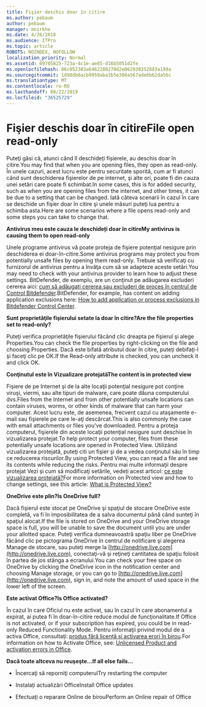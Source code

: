 ```yaml
---
title: Fişier deschis doar în citire
ms.author: pebaum
author: pebaum
manager: mnirkhe
ms.date: 4/26/2018
ms.audience: ITPro
ms.topic: article
ROBOTS: NOINDEX, NOFOLLOW
localization_priority: Normal
ms.assetid: 69705825-723a-4c1e-ae85-d16b5051d2fe
ms.openlocfilehash: 06c052383a6462288270d2e062930352883a199a
ms.sourcegitcommit: 1d98db8acb9959aba3b5e308a567ade6b62da56c
ms.translationtype: MT
ms.contentlocale: ro-RO
ms.lasthandoff: 08/22/2019
ms.locfileid: "36525729"
---
```

# <a name="file-open-read-only"></a><span data-ttu-id="dc0df-102">Fişier deschis doar în citire</span><span class="sxs-lookup"><span data-stu-id="dc0df-102">File open read-only</span></span>

<span data-ttu-id="dc0df-103">Puteţi găsi că, atunci când îl deschideți fișierele, au deschis doar în citire.</span><span class="sxs-lookup"><span data-stu-id="dc0df-103">You may find that when you are opening files, they open as read-only.</span></span> <span data-ttu-id="dc0df-104">În unele cazuri, acest lucru este pentru securitate sporită, cum ar fi atunci când sunt deschiderea fişierelor de pe internet, şi alte ori, poate fi din cauza unei setări care poate fi schimbat.</span><span class="sxs-lookup"><span data-stu-id="dc0df-104">In some cases, this is for added security, such as when you are opening files from the internet, and other times, it can be due to a setting that can be changed.</span></span> <span data-ttu-id="dc0df-105">Iată câteva scenarii în cazul în care se deschide un fişier doar în citire şi unele măsuri puteţi lua pentru a schimba asta.</span><span class="sxs-lookup"><span data-stu-id="dc0df-105">Here are some scenarios where a file opens read-only and some steps you can take to change that.</span></span>
  
 <span data-ttu-id="dc0df-106">**Antivirus meu este cauza le deschideți doar în citire**</span><span class="sxs-lookup"><span data-stu-id="dc0df-106">**My antivirus is causing them to open read-only**</span></span>
  
<span data-ttu-id="dc0df-107">Unele programe antivirus vă poate proteja de fişiere potenţial nesigure prin deschiderea ei doar-în-citire.</span><span class="sxs-lookup"><span data-stu-id="dc0df-107">Some antivirus programs may protect you from potentially unsafe files by opening them read-only.</span></span> <span data-ttu-id="dc0df-108">Trebuie să verificaţi cu furnizorul de antivirus pentru a învăţa cum să se adapteze aceste setări.</span><span class="sxs-lookup"><span data-stu-id="dc0df-108">You may need to check with your antivirus provider to learn how to adjust these settings.</span></span> <span data-ttu-id="dc0df-109">BitDefender, de exemplu, are un conţinut pe adăugarea excluderi cererea aici: [cum să adăugaţi cererea sau excluderi de proces în centrul de Control Bitdefender](https://www.bitdefender.com/support/how-to-add-application-or-process-exclusions-in-bitdefender-control-center-1119.mdl).</span><span class="sxs-lookup"><span data-stu-id="dc0df-109">BitDefender, for example, has content on adding application exclusions here: [How to add application or process exclusions in Bitdefender Control Center](https://www.bitdefender.com/support/how-to-add-application-or-process-exclusions-in-bitdefender-control-center-1119.mdl).</span></span>
  
 <span data-ttu-id="dc0df-110">**Sunt proprietăţile fişierului setate la doar în citire?**</span><span class="sxs-lookup"><span data-stu-id="dc0df-110">**Are the file properties set to read-only?**</span></span>
  
<span data-ttu-id="dc0df-111">Puteţi verifica proprietăţile fişierului făcând clic dreapta pe fişierul şi alege Properties.</span><span class="sxs-lookup"><span data-stu-id="dc0df-111">You can check the file properties by right-clicking on the file and choosing Properties.</span></span> <span data-ttu-id="dc0df-112">Dacă este bifată atributul doar în citire, puteţi debifaţi-l şi faceţi clic pe OK.</span><span class="sxs-lookup"><span data-stu-id="dc0df-112">If the Read-only attribute is checked, you can uncheck it and click OK.</span></span>
  
 <span data-ttu-id="dc0df-113">**Conţinutul este în Vizualizare protejată**</span><span class="sxs-lookup"><span data-stu-id="dc0df-113">**The content is in protected view**</span></span>
  
<span data-ttu-id="dc0df-114">Fişiere de pe Internet şi de la alte locaţii potenţial nesigure pot conţine viruşi, viermi, sau alte tipuri de malware, care poate dăuna computerului dvs.</span><span class="sxs-lookup"><span data-stu-id="dc0df-114">Files from the Internet and from other potentially unsafe locations can contain viruses, worms, or other kinds of malware that can harm your computer.</span></span> <span data-ttu-id="dc0df-115">Acest lucru este, de asemenea, frecvent cazul cu ataşamente e-mail sau fişierele pe care le-aţi descărcat.</span><span class="sxs-lookup"><span data-stu-id="dc0df-115">This is also commonly the case with email attachments or files you've downloaded.</span></span> <span data-ttu-id="dc0df-116">Pentru a proteja computerul, fişierele din aceste locaţii potenţial nesigure sunt deschise în vizualizarea protejat.</span><span class="sxs-lookup"><span data-stu-id="dc0df-116">To help protect your computer, files from these potentially unsafe locations are opened in Protected View.</span></span> <span data-ttu-id="dc0df-117">Utilizând vizualizarea protejată, puteţi citi un fişier şi de a vedea conţinutul său în timp ce reducerea riscurilor.</span><span class="sxs-lookup"><span data-stu-id="dc0df-117">By using Protected View, you can read a file and see its contents while reducing the risks.</span></span> <span data-ttu-id="dc0df-118">Pentru mai multe informaţii despre protejat Vezi şi cum să modificaţi setările, vedeți acest articol: [ce este vizualizarea protejată?](https://support.office.com/article/d6f09ac7-e6b9-4495-8e43-2bbcdbcb6653)</span><span class="sxs-lookup"><span data-stu-id="dc0df-118">For more information on Protected view and how to change settings, see this article: [What is Protected View?](https://support.office.com/article/d6f09ac7-e6b9-4495-8e43-2bbcdbcb6653)</span></span>
  
 <span data-ttu-id="dc0df-119">**OneDrive este plin?**</span><span class="sxs-lookup"><span data-stu-id="dc0df-119">**Is OneDrive full?**</span></span>
  
<span data-ttu-id="dc0df-120">Dacă fişierul este stocat pe OneDrive şi spaţiul de stocare OneDrive este completă, va fi în imposibilitatea de a salva documentul până când sunteţi în spaţiul alocat.</span><span class="sxs-lookup"><span data-stu-id="dc0df-120">If the file is stored on OneDrive and your OneDrive storage space is full, you will be unable to save the document until you are under your allotted space.</span></span> <span data-ttu-id="dc0df-121">Puteţi verifica dumneavoastră spaţiu liber pe OneDrive făcând clic pe pictograma OneDrive în centrul de notificare şi alegerea Manage de stocare, sau puteţi merge la [http://onedrive.live.com](http://onedrive.live.com), conectaţi-vă şi reţineţi cantitatea de spaţiu folosit în partea de jos stânga a ecranului.</span><span class="sxs-lookup"><span data-stu-id="dc0df-121">You can check your free space on OneDrive by clicking the OneDrive icon in the notification center and choosing Manage storage, or you can go to [http://onedrive.live.com](http://onedrive.live.com), sign in, and note the amount of used space in the lower left of the screen.</span></span>
  
 <span data-ttu-id="dc0df-122">**Este activat Office?**</span><span class="sxs-lookup"><span data-stu-id="dc0df-122">**Is Office activated?**</span></span>
  
<span data-ttu-id="dc0df-123">În cazul în care Oficiul nu este activat, sau în cazul în care abonamentul a expirat, ai putea fi în doar-în-citire reduce modul de funcţionalitate.</span><span class="sxs-lookup"><span data-stu-id="dc0df-123">If Office is not activated, or if your subscription has expired, you could be in read-only Reduced Functionality Mode.</span></span> <span data-ttu-id="dc0df-124">Pentru informaţii privind modul de a activa Office, consultaţi: [produs fără licenţă şi activarea erori în birou](https://support.office.com/article/0d23d3c0-c19c-4b2f-9845-5344fedc4380).</span><span class="sxs-lookup"><span data-stu-id="dc0df-124">For information on how to Activate Office, see: [Unlicensed Product and activation errors in Office](https://support.office.com/article/0d23d3c0-c19c-4b2f-9845-5344fedc4380).</span></span>
  
 <span data-ttu-id="dc0df-125">**Dacă toate altceva nu reuşeşte...**</span><span class="sxs-lookup"><span data-stu-id="dc0df-125">**If all else fails...**</span></span>
  
- <span data-ttu-id="dc0df-126">Încercaţi să reporniţi computerul</span><span class="sxs-lookup"><span data-stu-id="dc0df-126">Try restarting the computer</span></span>
    
- <span data-ttu-id="dc0df-127">Instalați actualizări Office</span><span class="sxs-lookup"><span data-stu-id="dc0df-127">Install Office updates</span></span>
    
- <span data-ttu-id="dc0df-128">Efectuați o reparare Online de birou</span><span class="sxs-lookup"><span data-stu-id="dc0df-128">Perform an Online repair of Office</span></span>
    

